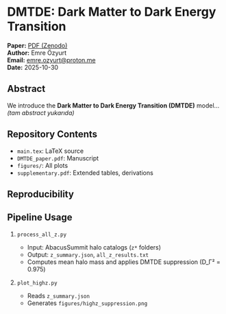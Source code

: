 # DMTDE: Dark Matter to Dark Energy Transition

**Paper:** [PDF (Zenodo)](https://doi.org/10.5281/zenodo.17469515)  
**Author:** Emre Özyurt  
**Email:** emre.ozyurt@proton.me  
**Date:** 2025-10-30

## Abstract
We introduce the **Dark Matter to Dark Energy Transition (DMTDE)** model... *(tam abstract yukarıda)*

## Repository Contents
- `main.tex`: LaTeX source
- `DMTDE_paper.pdf`: Manuscript
- `figures/`: All plots
- `supplementary.pdf`: Extended tables, derivations

## Reproducibility

## Pipeline Usage
1. `process_all_z.py`  
   - Input: AbacusSummit halo catalogs (`z*` folders)  
   - Output: `z_summary.json`, `all_z_results.txt`  
   - Computes mean halo mass and applies DMTDE suppression (D_Γ² = 0.975)

2. `plot_highz.py`  
   - Reads `z_summary.json`  
   - Generates `figures/highz_suppression.png`
